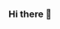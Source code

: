 ### Hi there 👋

<!--
**AthiD89/AthiD89** is a ✨ _special_ ✨ repository because its `README.md` (this file) appears on your GitHub profile.

👋 Hi, I’m @Athi Dlambulo, I'm a student and currently open to job offerings
👀 I’m interested in learning more in Software Engineering and perfecting my craft
🌱 I’m currently learning Java and Software Engineering
📫 Email: athi.dlambulo0001@gmail.com
-->
